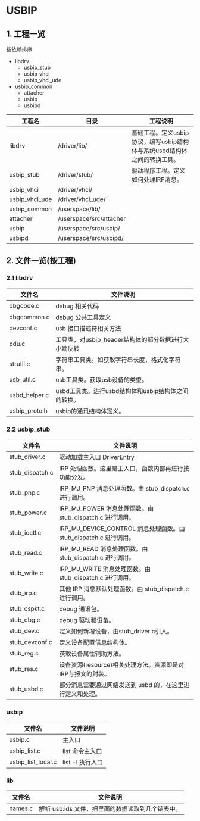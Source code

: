# USBIP

## 1. 工程一览

按依赖排序
  - libdrv
    - usbip_stub
    - usbip_vhci
    - usbip_vhci_ude
  - usbip_common
    - attacher
    - usbip
    - usbipd



| 工程名 | 目录 | 工程说明 |
| -- | -- | -- |
| libdrv | /driver/lib/ | 基础工程。定义usbip协议，编写usbip结构体与系统usbd结构体之间的转换工具。 |
| usbip_stub | /driver/stub/ | 驱动程序工程。定义如何处理IRP消息。 |
| usbip_vhci | /driver/vhci/ |  |
| usbip_vhci_ude | /driver/vhci_ude/ |  |
| usbip_common | /userspace/lib/ |  |
| attacher | /userspace/src/attacher |  |
| usbip | /userspace/src/usbip/ |  |
| usbipd | /userspace/src/usbipd/ |  |


## 2. 文件一览(按工程)

### 2.1 libdrv

| 文件名 | 文件说明 |
| -- | -- |
| dbgcode.c | debug 相关代码 |
| dbgcommon.c | debug 公共工具定义 |
| devconf.c | usb 接口描述符相关方法 |
| pdu.c | 工具类，对usbip_header结构体的部分数据进行大小端反转 |
| strutil.c | 字符串工具类。如获取字符串长度，格式化字符串。 |
| usb_util.c | usb工具类。获取usb设备的类型。 |
| usbd_helper.c | usbd工具类。进行usbd结构体和usbip结构体之间的转换。 |
| usbip_proto.h | usbip的通讯结构体定义。 |

### 2.2 usbip_stub

| 文件名 | 文件说明 |
| -- | -- |
| stub_driver.c | 驱动加载主入口 DriverEntry |
| stub_dispatch.c | IRP 处理函数。这里是主入口，函数内部再进行按功能分发。 |
| stub_pnp.c | IRP_MJ_PNP 消息处理函数。由 stub_dispatch.c 进行调用。 |
| stub_power.c | IRP_MJ_POWER 消息处理函数。由 stub_dispatch.c 进行调用。 |
| stub_ioctl.c | IRP_MJ_DEVICE_CONTROL 消息处理函数。由 stub_dispatch.c 进行调用。 |
| stub_read.c | IRP_MJ_READ 消息处理函数。由 stub_dispatch.c 进行调用。 |
| stub_write.c | IRP_MJ_WRITE 消息处理函数。由 stub_dispatch.c 进行调用。 |
| stub_irp.c | 其他 IRP 消息默认处理函数。由 stub_dispatch.c 进行调用。 |
| stub_cspkt.c | debug 通讯包。 |
| stub_dbg.c | debug 驱动和设备。 |
| stub_dev.c | 定义如何新增设备，由stub_driver.c引入。 |
| stub_devconf.c | 定义设备配置信息结构体。 |
| stub_reg.c | 获取设备属性辅助方法。 |
| stub_res.c | 设备资源(resource)相关处理方法。资源即是对IRP与报文的封装。 |
| stub_usbd.c | 部分消息需要通过网络发送到 usbd 的，在这里进行定义和处理。 |



### usbip

| 文件名 | 文件说明 |
| -- | -- |
| usbip.c | 主入口 |
| usbip_list.c | list 命令主入口 |
| usbip_list_local.c | list -l 执行入口 |


### lib

| 文件名 | 文件说明 |
| -- | -- |
| names.c | 解析 usb.ids 文件，把里面的数据读取到几个链表中。 |
